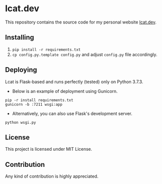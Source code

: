 # lcat.dev
This repository contains the source code for my personal website [lcat.dev](https://lcat.dev).

## Installing
1. `pip install -r requirements.txt`
2. `cp config.py.template config.py` and adjust `config.py` file accordingly.

## Deploying
Lcat is Flask-based and runs perfectly (tested) only on Python 3.7.3. 

- Below is an example of deployment using Gunicorn.
```
pip -r install requirements.txt
gunicorn -b :7211 wsgi:app
```

- Alternatively, you can also use Flask's development server.
```
python wsgi.py
```

## License
This project is licensed under MIT License.

## Contribution
Any kind of contribution is highly appreciated.
